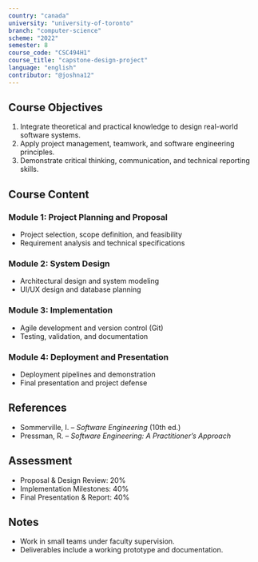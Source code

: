 ```yaml
---
country: "canada"
university: "university-of-toronto"
branch: "computer-science"
scheme: "2022"
semester: 8
course_code: "CSC494H1"
course_title: "capstone-design-project"
language: "english"
contributor: "@joshna12"
---
```


## Course Objectives

1. Integrate theoretical and practical knowledge to design real-world software systems.
2. Apply project management, teamwork, and software engineering principles.
3. Demonstrate critical thinking, communication, and technical reporting skills.

## Course Content

### Module 1: Project Planning and Proposal

- Project selection, scope definition, and feasibility
- Requirement analysis and technical specifications

### Module 2: System Design

- Architectural design and system modeling
- UI/UX design and database planning

### Module 3: Implementation

- Agile development and version control (Git)
- Testing, validation, and documentation

### Module 4: Deployment and Presentation

- Deployment pipelines and demonstration
- Final presentation and project defense

## References

- Sommerville, I. – _Software Engineering_ (10th ed.)
- Pressman, R. – _Software Engineering: A Practitioner’s Approach_

## Assessment

- Proposal & Design Review: 20%
- Implementation Milestones: 40%
- Final Presentation & Report: 40%

## Notes

- Work in small teams under faculty supervision.
- Deliverables include a working prototype and documentation.
